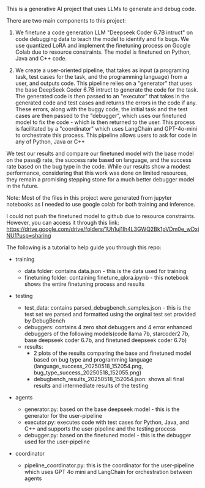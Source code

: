 This is a generative AI project that uses LLMs to generate and debug code. 

There are two main components to this project:

1. We finetune a code generation LLM "Deepseek Coder 6.7B intruct" on code debugging data to teach the model to identify and fix bugs. We use quantized LoRA and implement the finetuning process on Google Colab due to resource constraints. The model is finetuned on Python, Java and C++ code.

2. We create a user-oriented pipeline, that takes as input (a programing task, test cases for the task, and the programming language) from a user, and outputs code.
This pipeline relies on a "generator" that uses the base DeepSeek Coder 6.7B intruct to generate the code for the task. The generated code is then passed to an "executor" that takes in the generated code and test cases and returns the errors in the code if any. These errors, along with the buggy code, the initial task and the test cases are then passed to the "debugger", which uses our finetuned model to fix the code - which is then returned to the user.
This process is facilitated by a "coordinator" which uses LangChain and GPT-4o-mini to orchestrate this process.
This pipeline allows users to ask for code in any of Python, Java or C++

We test our results and compare our finetuned model with the base model on the pass@ rate, the success rate based on language, and the success rate based on the bug type in the code. While our results show a modest performance, considering that this work was done on limited resources, they remain a promising stepping stone for a much better debugger model in the future.

Note: Most of the files in this project were generated from jupyter notebooks as I needed to use google colab for both training and inference.

I could not push the finetuned model to github due to resource constraints. However, you can access it through this link: 
https://drive.google.com/drive/folders/1Uh1uj1Ih4L3GWQ2Bk1pVDm0e_wDxjNU1?usp=sharing

The following is a tutorial to help guide you through this repo:

- training 
  -  data folder: contains data.json - this is the data used for training
  -  finetuning folder: containing finetune_qlora.ipynb - this notebook shows the entire finetuning process and results
  
- testing
  - test_data: contains parsed_debugbench_samples.json - this is the test set we parsed and formatted using the orginal test set provided by DebugBench
  - debuggers: contains 4 zero shot debuggers and 4 error enhanced debuggers of the following models(code llama 7b, starcoder2 7b, base deepseek coder 6.7b, and finetuned deepseek coder 6.7b)
  - results:
      - 2 plots of the results comparing the base and finetuned model based on bug type and programming language 
        (language_success_20250518_152054.png, bug_type_success_20250518_152055.png)
      - debugbench_results_20250518_152054.json: shows all final results and intermediate results of the testing
        
- agents
  - generator.py: based on the base deepseek model - this is the generator for the user-pipeline
  - executor.py: executes code with test cases for Python, Java, and C++ and supports the user-pipeline and the testing process
  - debugger.py: based on the finetuned model - this is the debugger used for the user-pipeline
  
- coordinator
  - pipeline_coordinator.py: this is the coordinator for the user-pipeline which uses GPT 4o mini and LangChain for orchestration between agents   


